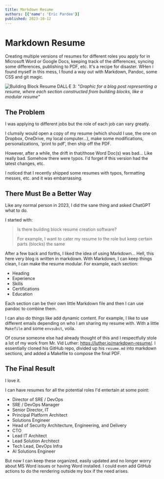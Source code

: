 ```yaml
---
title: Markdown Resume
authors: [{'name': 'Eric Pardee'}]
published: 2023-10-12
---
```


# Markdown Resume

Creating multiple versions of resumes for different roles you apply for in Microsoft Word or Google Docs, keeping track of the differences, syncing some differences, publishing to PDF, etc. It's a recipe for disaster.
WHen i found myself in this mess, I found a way out with Markdown, Pandoc, some CSS and git magic.

![Building Block Resume](/building-block-resume.png)
DALL·E 3: _"Graphic for a blog post representing a resume, where each section constructed from building blocks, like a modular resume"_

## The Problem

I was applying to different jobs but the role of each job can vary greatly.

I clumsily would open a copy of my resume (which should I use, the one on Dropbox, OneDrive, my local computer...), make some modifications, personalizations, 'print to pdf', then ship off the PDF.

However, after a while, the drift in that/those Word Doc(s) was bad... Like really bad. Somehow there were typos. I'd forget if this version had the latest changes, etc.

I noticed that I recently shipped some resumes with typos, formatting messes, etc. and it was embarrassing.

## There Must Be a Better Way

Like any normal person in 2023, I did the sane thing and asked ChatGPT what to do.

I started with:
> Is there building block resume creation software?
>
> For example, I want to cater my resume to the role but keep certain parts (blocks) the same

After a few back and forths, I liked the idea of using Markdown... Hell, this here very blog is written in markdown. With Markdown, I can keep things clean, I can make the resume modular. For example, each section:

- Heading
- Experience
- Skills
- Certifications
- Education

Each section can be their own little Markdown file and then I can use pandoc to combine them.

I can also do things like add dynamic content. For example, I like to use different emails depending on who I am sharing my resume with. With a little `Makefile` and some `envsubst`, voila.

Of course someone else had already thought of this and I respectfully stole a lot of my work from Mr. Vid Luther: <https://luther.io/markdown-resume/>. I essentially cloned his GitHub repo, divided up his `resume.md` into markdown sections, and added a Makefile to compose the final PDF.

## The Final Result

I love it.

I can have resumes for all the potential roles I'd entertain at some point:

- Director of SRE / DevOps
- SRE / DevOps Manager
- Senior Director, IT
- Principal Platform Architect
- Solutions Engineer
- Head of Security Architecture, Engineering, and Delivery
- CTO
- Lead IT Architect
- Lead Solution Architect
- Tech Lead, DevOps Infra
- AI Solutions Engineer

But now I can keep these organized, easily updated and no longer worry about MS Word issues or having Word installed. I could even add GitHub actions to do the rendering outside my box if the need arises.
